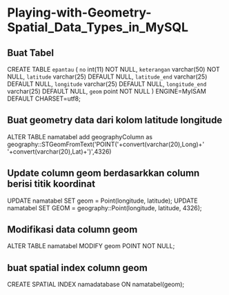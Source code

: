 # Playing-with-Geometry-Spatial_Data_Types_in_MySQL

## Buat Tabel

CREATE TABLE `epantau` (
  `no` int(11) NOT NULL,
  `keterangan` varchar(50) NOT NULL,
  `latitude` varchar(25) DEFAULT NULL,
  `latitude_end` varchar(25) DEFAULT NULL,
  `longitude` varchar(25) DEFAULT NULL,
  `longitude_end` varchar(25) DEFAULT NULL,
  `geom` point NOT NULL
) ENGINE=MyISAM DEFAULT CHARSET=utf8;

## Buat geometry data dari kolom latitude longitude

ALTER TABLE namatabel add geographyColumn as geography::STGeomFromText('POINT('+convert(varchar(20),Long)+' '+convert(varchar(20),Lat)+')',4326)

## Update column geom berdasarkkan column berisi titik koordinat

UPDATE namatabel SET geom = Point(longitude, latitude);
UPDATE namatabel SET GEOM = geography::Point(longitude, latitude, 4326);

## Modifikasi data column geom

ALTER TABLE namatabel MODIFY geom POINT NOT NULL;

## buat spatial index column geom

CREATE SPATIAL INDEX namadatabase ON namatabel(geom);
